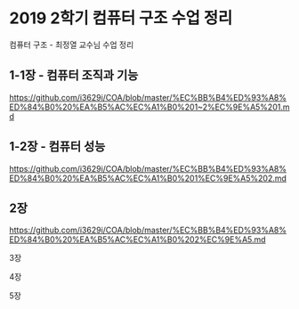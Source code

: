 # 2019 2학기 컴퓨터 구조 수업 정리

컴퓨터 구조 - 최정열 교수님 수업 정리

## 1-1장 - 컴퓨터 조직과 기능
https://github.com/i3629i/COA/blob/master/%EC%BB%B4%ED%93%A8%ED%84%B0%20%EA%B5%AC%EC%A1%B0%201~2%EC%9E%A5%201.md

## 1-2장 - 컴퓨터 성능 
https://github.com/i3629i/COA/blob/master/%EC%BB%B4%ED%93%A8%ED%84%B0%20%EA%B5%AC%EC%A1%B0%201%EC%9E%A5%202.md

## 2장
https://github.com/i3629i/COA/blob/master/%EC%BB%B4%ED%93%A8%ED%84%B0%20%EA%B5%AC%EC%A1%B0%202%EC%9E%A5.md

3장

4장

5장
